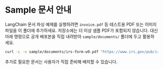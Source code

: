 # Sample 문서 안내

LangChain 문서 파싱 예제를 실행하려면 `invoice.pdf` 등 테스트용 PDF 또는 이미지 파일을 이 폴더에 추가하세요.
저장소에는 더 이상 샘플 PDF가 포함되지 않습니다. 대신 아래 명령으로 공개 배포본을 직접 내려받아 `sample/documents/` 폴더에 두고 활용하세요.

```bash
curl -L -o sample/documents/irs-form-w9.pdf "https://www.irs.gov/pub/irs-pdf/fw9.pdf"
```

추가로 필요한 문서는 사용자가 직접 준비해 배치할 수 있습니다.
